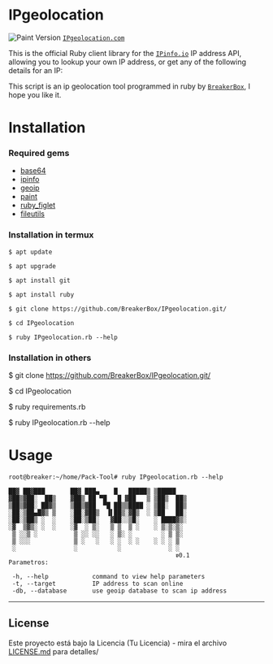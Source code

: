 # IPgeolocation
![Paint Version](https://img.shields.io/gem/v/paint)
[`IPgeolocation.com`](https://github.com/BreakerBox/IPgeolocation.git)

This is the official Ruby client library for the [`IPinfo.io`](https://ipinfo.io) IP address API, allowing you to lookup your own IP address, or get any of the following details for an IP:

This script is an ip geolocation tool programmed in ruby ​​by [`BreakerBox`](https://github.com/BreakerBox), I hope you like it.
# Installation

### Required gems
 - [base64](https://github.com/ruby/base64)
 - [ipinfo](https://github.com/ipinfo/ruby)
 - [geoip](https://github.com/cjheath/geoip)
 - [paint](https://github.com/janlelis/paint)
 - [ruby_figlet](https://github.com/Demonstrandum/RubyFiglet)
 - [fileutils](https://gist.github.com/jensendarren/e78b464a5b21e58faa29)

### Installation in termux
```
$ apt update
```
```
$ apt upgrade
```
```
$ apt install git
```
```
$ apt install ruby
```
```
$ git clone https://github.com/BreakerBox/IPgeolocation.git/
```
```
$ cd IPgeolocation
```
```
$ ruby IPgeolocation.rb --help
```
### Installation in others

$ git clone https://github.com/BreakerBox/IPgeolocation.git/

$ cd IPgeolocation

$ ruby requirements.rb

$ ruby IPgeolocation.rb --help

# Usage

    root@breaker:~/home/Pack-Tool# ruby IPgeolocation.rb --help

    ██▓ ██▓███       ██▓ ███▄    █   █████▒ ▒█████
    ▓██▒▓██░  ██▒    ▓██▒ ██ ▀█   █ ▓██   ▒ ▒██▒  ██▒
    ▒██▒▓██░ ██▓▒    ▒██▒▓██  ▀█ ██▒▒████ ░ ▒██░  ██▒
    ░██░▒██▄█▓▒ ▒    ░██░▓██▒  ▐▌██▒░▓█▒  ░ ▒██   ██░
    ░██░▒██▒ ░  ░    ░██░▒██░   ▓██░░▒█░    ░ ████▓▒░
    ░▓  ▒▓▒░ ░  ░    ░▓  ░ ▒░   ▒ ▒  ▒ ░    ░ ▒░▒░▒░
     ▒ ░░▒ ░          ▒ ░░ ░░   ░ ▒░ ░        ░ ▒ ▒░
     ▒ ░░░            ▒ ░   ░   ░ ░  ░ ░    ░ ░ ░ ▒
     ░                ░           ░             ░ ░
                                                  𝖛0.1
    Parametros:

     -h, --help            command to view help parameters
     -t, --target          IP address to scan online
     -db, --database       use geoip database to scan ip address
---
## License

Este proyecto está bajo la Licencia (Tu Licencia) - mira el archivo [LICENSE.md](LICENSE) para detalles/
